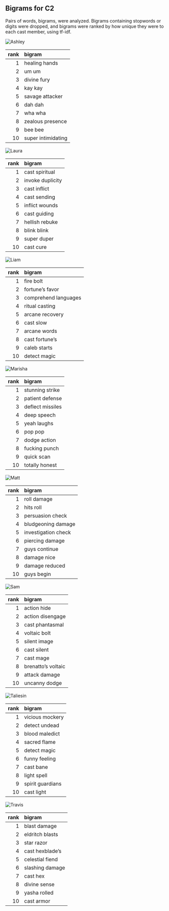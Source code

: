 
## Bigrams for C2

Pairs of words, bigrams, were analyzed. Bigrams containing stopwords or
digits were dropped, and bigrams were ranked by how unique they were to
each cast member, using tf-idf.

![Ashley](../plots/bigramClounds/C2/C2ASHLEY.png)

| rank | bigram             |
|-----:|:-------------------|
|    1 | healing hands      |
|    2 | um um              |
|    3 | divine fury        |
|    4 | kay kay            |
|    5 | savage attacker    |
|    6 | dah dah            |
|    7 | wha wha            |
|    8 | zealous presence   |
|    9 | bee bee            |
|   10 | super intimidating |

![Laura](../plots/bigramClounds/C2/C2LAURA.png)

| rank | bigram           |
|-----:|:-----------------|
|    1 | cast spiritual   |
|    2 | invoke duplicity |
|    3 | cast inflict     |
|    4 | cast sending     |
|    5 | inflict wounds   |
|    6 | cast guiding     |
|    7 | hellish rebuke   |
|    8 | blink blink      |
|    9 | super duper      |
|   10 | cast cure        |

![Liam](../plots/bigramClounds/C2/C2LIAM.png)

| rank | bigram               |
|-----:|:---------------------|
|    1 | fire bolt            |
|    2 | fortune’s favor      |
|    3 | comprehend languages |
|    4 | ritual casting       |
|    5 | arcane recovery      |
|    6 | cast slow            |
|    7 | arcane words         |
|    8 | cast fortune’s       |
|    9 | caleb starts         |
|   10 | detect magic         |

![Marisha](../plots/bigramClounds/C2/C2MARISHA.png)

| rank | bigram           |
|-----:|:-----------------|
|    1 | stunning strike  |
|    2 | patient defense  |
|    3 | deflect missiles |
|    4 | deep speech      |
|    5 | yeah laughs      |
|    6 | pop pop          |
|    7 | dodge action     |
|    8 | fucking punch    |
|    9 | quick scan       |
|   10 | totally honest   |

![Matt](../plots/bigramClounds/C2/C2MATT.png)

| rank | bigram              |
|-----:|:--------------------|
|    1 | roll damage         |
|    2 | hits roll           |
|    3 | persuasion check    |
|    4 | bludgeoning damage  |
|    5 | investigation check |
|    6 | piercing damage     |
|    7 | guys continue       |
|    8 | damage nice         |
|    9 | damage reduced      |
|   10 | guys begin          |

![Sam](../plots/bigramClounds/C2/C2SAM.png)

| rank | bigram             |
|-----:|:-------------------|
|    1 | action hide        |
|    2 | action disengage   |
|    3 | cast phantasmal    |
|    4 | voltaic bolt       |
|    5 | silent image       |
|    6 | cast silent        |
|    7 | cast mage          |
|    8 | brenatto’s voltaic |
|    9 | attack damage      |
|   10 | uncanny dodge      |

![Taliesin](../plots/bigramClounds/C2/C2TALIESIN.png)

| rank | bigram           |
|-----:|:-----------------|
|    1 | vicious mockery  |
|    2 | detect undead    |
|    3 | blood maledict   |
|    4 | sacred flame     |
|    5 | detect magic     |
|    6 | funny feeling    |
|    7 | cast bane        |
|    8 | light spell      |
|    9 | spirit guardians |
|   10 | cast light       |

![Travis](../plots/bigramClounds/C2/C2TRAVIS.png)

| rank | bigram          |
|-----:|:----------------|
|    1 | blast damage    |
|    2 | eldritch blasts |
|    3 | star razor      |
|    4 | cast hexblade’s |
|    5 | celestial fiend |
|    6 | slashing damage |
|    7 | cast hex        |
|    8 | divine sense    |
|    9 | yasha rolled    |
|   10 | cast armor      |
